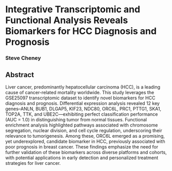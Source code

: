 # Integrative Transcriptomic and Functional Analysis Reveals Biomarkers for HCC Diagnosis and Prognosis
### Steve Cheney

## Abstract

Liver cancer, predominantly hepatocellular carcinoma (HCC), is a leading cause of cancer-related mortality worldwide. This study leverages the GSE25097 transcriptomic dataset to identify novel biomarkers for HCC diagnosis and prognosis. Differential expression analysis revealed 12 key genes–ANLN, BUB1, DLGAP5, KIF23, NDC80, ORC6L, PRC1, PTTG1, SKA1, TOP2A, TTK, and UBE2C—exhibiting perfect classification performance (AUC = 1.0) in distinguishing tumor from normal tissues. Functional enrichment analysis highlighted pathways associated with chromosome segregation, nuclear division, and cell cycle regulation, underscoring their relevance to tumorigenesis. Among these, ORC6L emerged as a promising, yet underexplored, candidate biomarker in HCC, previously associated with poor prognosis in breast cancer. These findings emphasize the need for further validation of these biomarkers across diverse platforms and cohorts, with potential applications in early detection and personalized treatment strategies for liver cancer.
